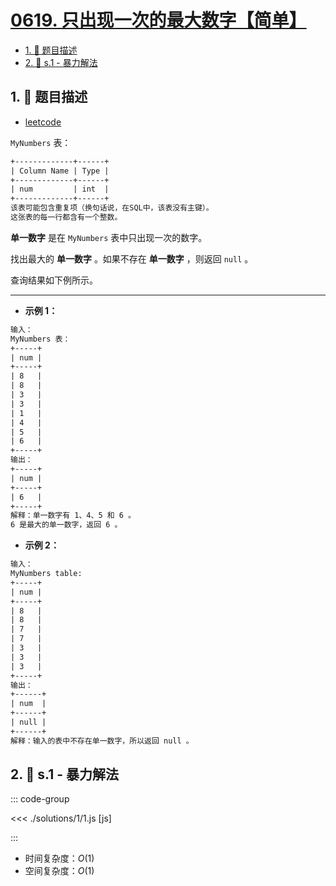 # [0619. 只出现一次的最大数字【简单】](https://github.com/tnotesjs/TNotes.leetcode/tree/main/notes/0619.%20%E5%8F%AA%E5%87%BA%E7%8E%B0%E4%B8%80%E6%AC%A1%E7%9A%84%E6%9C%80%E5%A4%A7%E6%95%B0%E5%AD%97%E3%80%90%E7%AE%80%E5%8D%95%E3%80%91)

<!-- region:toc -->

- [1. 📝 题目描述](#1--题目描述)
- [2. 🎯 s.1 - 暴力解法](#2--s1---暴力解法)

<!-- endregion:toc -->

## 1. 📝 题目描述

- [leetcode](https://leetcode.cn/problems/biggest-single-number/)

`MyNumbers` 表：

```txt
+-------------+------+
| Column Name | Type |
+-------------+------+
| num         | int  |
+-------------+------+
该表可能包含重复项（换句话说，在SQL中，该表没有主键）。
这张表的每一行都含有一个整数。
```

**单一数字** 是在 `MyNumbers` 表中只出现一次的数字。

找出最大的 **单一数字** 。如果不存在 **单一数字** ，则返回 `null` 。

查询结果如下例所示。

---

- **示例 1：**

```txt
输入：
MyNumbers 表：
+-----+
| num |
+-----+
| 8   |
| 8   |
| 3   |
| 3   |
| 1   |
| 4   |
| 5   |
| 6   |
+-----+
输出：
+-----+
| num |
+-----+
| 6   |
+-----+
解释：单一数字有 1、4、5 和 6 。
6 是最大的单一数字，返回 6 。
```

- **示例 2：**

```txt
输入：
MyNumbers table:
+-----+
| num |
+-----+
| 8   |
| 8   |
| 7   |
| 7   |
| 3   |
| 3   |
| 3   |
+-----+
输出：
+------+
| num  |
+------+
| null |
+------+
解释：输入的表中不存在单一数字，所以返回 null 。
```

## 2. 🎯 s.1 - 暴力解法

::: code-group

<<< ./solutions/1/1.js [js]

:::

- 时间复杂度：$O(1)$
- 空间复杂度：$O(1)$
